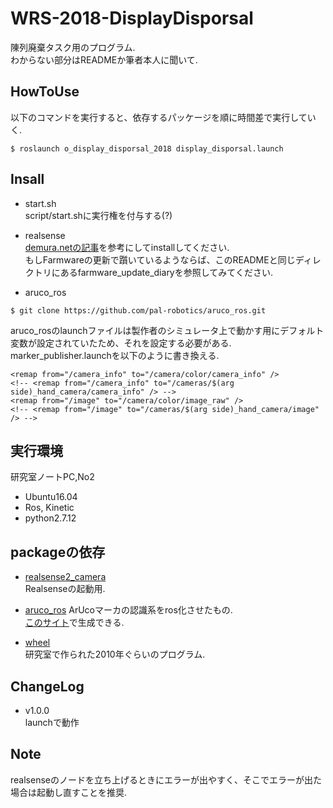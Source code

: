 # WRS-2018-DisplayDisporsal
陳列廃棄タスク用のプログラム.  
わからない部分はREADMEか筆者本人に聞いて.  

## HowToUse
以下のコマンドを実行すると、依存するパッケージを順に時間差で実行していく.  

```
$ roslaunch o_display_disporsal_2018 display_disporsal.launch
```

## Insall
- start.sh  
script/start.shに実行権を付与する(?)  

- realsense  
[demura.netの記事](http://demura.net/athome/14741.html)を参考にしてinstallしてください.  
もしFarmwareの更新で躓いているようならば、このREADMEと同じディレクトリにあるfarmware_update_diaryを参照してみてください.  

- aruco_ros  
```
$ git clone https://github.com/pal-robotics/aruco_ros.git
```
aruco_rosのlaunchファイルは製作者のシミュレータ上で動かす用にデフォルト変数が設定されていたため、それを設定する必要がある.  
marker_publisher.launchを以下のように書き換える.  

```
<remap from="/camera_info" to="/camera/color/camera_info" />
<!-- <remap from="/camera_info" to="/cameras/$(arg side)_hand_camera/camera_info" /> -->
<remap from="/image" to="/camera/color/image_raw" />
<!-- <remap from="/image" to="/cameras/$(arg side)_hand_camera/image" /> -->
```

## 実行環境

研究室ノートPC,No2  
- Ubuntu16.04
- Ros, Kinetic
- python2.7.12

## packageの依存
- [realsense2_camera](http://wiki.ros.org/realsense2_camera)  
Realsenseの起動用.

- [aruco_ros](https://github.com/pal-robotics/aruco_ros)
ArUcoマーカの認識系をros化させたもの.  
[このサイト](http://chev.me/arucogen/)で生成できる.

- [wheel](https://github.com/OkanoShogo0903/wheel)  
研究室で作られた2010年ぐらいのプログラム.  

## ChangeLog
- v1.0.0  
launchで動作  

## Note  
realsenseのノードを立ち上げるときにエラーが出やすく、そこでエラーが出た場合は起動し直すことを推奨.  

